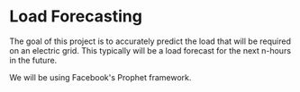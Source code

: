 # Load Forecasting 

The goal of this project is to accurately predict the load that will be required on an electric grid.
This typically will be a load forecast for the next n-hours in the future.

We will be using Facebook's Prophet framework.
